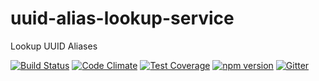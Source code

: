 # uuid-alias-lookup-service
Lookup UUID Aliases

[![Build Status](https://travis-ci.org/octoblu/@octoblu/uuid-alias-lookup-service.svg?branch=master)](https://travis-ci.org/octoblu/@octoblu/uuid-alias-lookup-service)
[![Code Climate](https://codeclimate.com/github/octoblu/@octoblu/uuid-alias-lookup-service/badges/gpa.svg)](https://codeclimate.com/github/octoblu/@octoblu/uuid-alias-lookup-service)
[![Test Coverage](https://codeclimate.com/github/octoblu/@octoblu/uuid-alias-lookup-service/badges/coverage.svg)](https://codeclimate.com/github/octoblu/@octoblu/uuid-alias-lookup-service)
[![npm version](https://badge.fury.io/js/@octoblu/uuid-alias-lookup-service.svg)](http://badge.fury.io/js/@octoblu/uuid-alias-lookup-service)
[![Gitter](https://badges.gitter.im/octoblu/help.svg)](https://gitter.im/octoblu/help)
